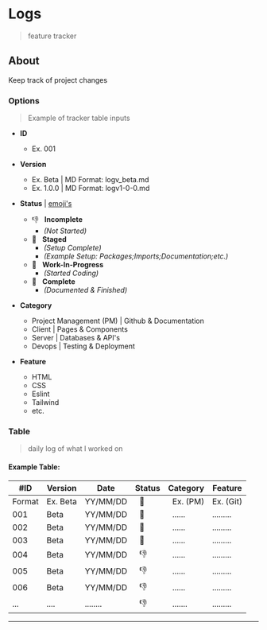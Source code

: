 # Logs
> feature tracker

## About

Keep track of project changes

### Options
> Example of tracker table inputs

- **ID**
  - Ex. 001

- **Version**
  - Ex. Beta | MD Format: logv_beta.md
  - Ex. 1.0.0 | MD Format: logv1-0-0.md


- **Status** | [emoji's](https://gist.github.com/rxaviers/7360908)
  - :-1: &nbsp; **Incomplete** 
    - *(Not Started)*
  - :wave: &nbsp; **Staged** 
    - *(Setup Complete)* 
    - *(Example Setup: Packages;Imports;Documentation;etc.)*
  - :pray: &nbsp; **Work-In-Progress** 
    - *(Started Coding)* 
  - :tada: &nbsp; **Complete** 
    - *(Documented & Finished)*

- **Category**
  - Project Management (PM) | Github & Documentation
  - Client | Pages & Components
  - Server | Databases & API's
  - Devops | Testing & Deployment

- **Feature**
  - HTML
  - CSS
  - Eslint
  - Tailwind
  - etc.

### Table
> daily log of what I worked on

#### Example Table:

|  #ID   |  Version  |   Date   |        Status        |     Category      |  Feature   |
| ------ | --------- | -------- | -------------------- | ----------------- | ---------- |
| Format | Ex. Beta  | YY/MM/DD | &nbsp;&nbsp;:tada: | &nbsp; Ex. (PM)   | Ex. (Git) |
| 001    | Beta      | YY/MM/DD | &nbsp;&nbsp;:tada: | &nbsp; ......     | ......... |
| 002    | Beta      | YY/MM/DD | &nbsp;&nbsp;:tada: | &nbsp; ......     | ......... |
| 003    | Beta      | YY/MM/DD | &nbsp;&nbsp;:pray: | &nbsp; ......     | ......... |
| 004    | Beta      | YY/MM/DD | &nbsp;&nbsp;:-1:   | &nbsp; ......     | ......... |
| 005    | Beta      | YY/MM/DD | &nbsp;&nbsp;:-1:   | &nbsp; ......     | ......... |  
| 006    | Beta      | YY/MM/DD | &nbsp;&nbsp;:-1:   | &nbsp; ......     | ......... |
| ...    | ....      | ........ | &nbsp;&nbsp;:-1:   | &nbsp; .......    | ......... |  

---




